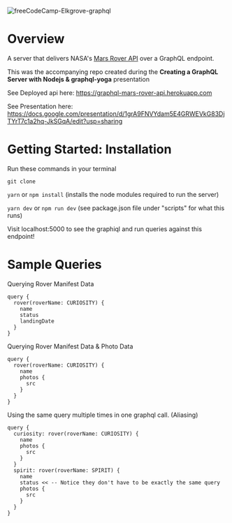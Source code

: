 
![freeCodeCamp-Elkgrove-graphql](https://user-images.githubusercontent.com/31245853/65402206-d5437b80-dd81-11e9-87b9-73967f2a9ed5.png)

# Overview
A server that delivers NASA's [Mars Rover API](https://api.nasa.gov/) over a GraphQL endpoint. 

This was the accompanying repo created during the **Creating a GraphQL Server with Nodejs & graphql-yoga** presentation

See Deployed api here: https://graphql-mars-rover-api.herokuapp.com

See Presentation here: https://docs.google.com/presentation/d/1grA9FNVYdam5E4GRWEVkG83DjTYrT7c1a2hq-JkSGqA/edit?usp=sharing

# Getting Started: Installation
Run these commands in your terminal 

`git clone`

`yarn` or `npm install` (installs the node modules required to run the server)

`yarn dev` or `npm run dev` (see package.json file under "scripts" for what this runs)

Visit localhost:5000 to see the graphiql and run queries against this endpoint!

# Sample Queries

Querying Rover Manifest Data
```
query {
  rover(roverName: CURIOSITY) {
    name
    status
    landingDate
  }
}
```

Querying Rover Manifest Data & Photo Data
```
query {
  rover(roverName: CURIOSITY) {
    name
    photos {
      src
    }
  }
}
```

Using the same query multiple times in one graphql call. (Aliasing)
```
query {
  curiosity: rover(roverName: CURIOSITY) {
    name
    photos {
      src
    }
  }
  spirit: rover(roverName: SPIRIT) {
    name
    status << -- Notice they don't have to be exactly the same query
    photos {
      src
    }
  }  
}
```
